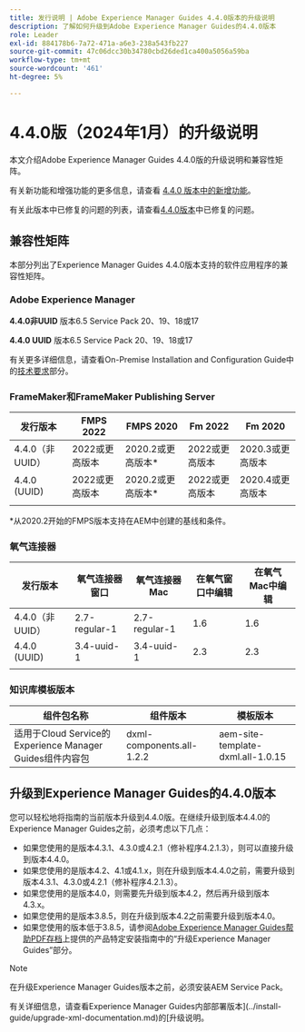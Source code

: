 ```yaml
---
title: 发行说明 | Adobe Experience Manager Guides 4.4.0版本的升级说明
description: 了解如何升级到Adobe Experience Manager Guides的4.4.0版本
role: Leader
exl-id: 884178b6-7a72-471a-a6e3-238a543fb227
source-git-commit: 47c06dcc30b34780cbd26ded1ca400a5056a59ba
workflow-type: tm+mt
source-wordcount: '461'
ht-degree: 5%

---
```


# 4.4.0版（2024年1月）的升级说明

本文介绍Adobe Experience Manager Guides 4.4.0版的升级说明和兼容性矩阵。

有关新功能和增强功能的更多信息，请查看 [4.4.0 版本中的新增功能](../release-info/whats-new-4-4.md)。

有关此版本中已修复的问题的列表，请查看[4.4.0版本](../release-info/fixed-issues-4-4.md)中已修复的问题。




## 兼容性矩阵

本部分列出了Experience Manager Guides 4.4.0版本支持的软件应用程序的兼容性矩阵。

### Adobe Experience Manager

**4.4.0非UUID**
版本6.5 Service Pack 20、19、18或17

**4.4.0 UUID**
版本6.5 Service Pack 20、19、18或17


有关更多详细信息，请查看On-Premise Installation and Configuration Guide中的[技术要求](../install-guide/download-install-technical-requirements.md)部分。

### FrameMaker和FrameMaker Publishing Server

| 发行版本 | FMPS 2022 | FMPS 2020 | Fm 2022 | Fm 2020 |
| --- | --- | --- | --- | --- |
| 4.4.0（非UUID） | 2022或更高版本 | 2020.2或更高版本* | 2022或更高版本 | 2020.3或更高版本 |
| 4.4.0 (UUID) | 2022或更高版本 | 2020.2或更高版本* | 2022或更高版本 | 2020.4或更高版本 |
| | | | |

*从2020.2开始的FMPS版本支持在AEM中创建的基线和条件。

### 氧气连接器

| 发行版本 | 氧气连接器窗口 | 氧气连接器Mac | 在氧气窗口中编辑 | 在氧气Mac中编辑 |
| --- | --- | --- |--- |--- |
| 4.4.0（非UUID） | 2.7-regular-1 | 2.7-regular-1 | 1.6 | 1.6 |
| 4.4.0 (UUID) | 3.4-uuid-1 | 3.4-uuid-1 | 2.3 | 2.3 |
|  |  |   |



### 知识库模板版本

| 组件包名称 | 组件版本 | 模板版本 |
|---|---|---|
| 适用于Cloud Service的Experience Manager Guides组件内容包 | dxml-components.all-1.2.2 | aem-site-template-dxml.all-1.0.15 |



## 升级到Experience Manager Guides的4.4.0版本


您可以轻松地将指南的当前版本升级到4.4.0版。在继续升级到版本4.4.0的Experience Manager Guides之前，必须考虑以下几点：


- 如果您使用的是版本4.3.1、4.3.0或4.2.1（修补程序4.2.1.3），则可以直接升级到版本4.4.0。
- 如果您使用的是版本4.2、4.1或4.1.x，则在升级到版本4.4.0之前，需要升级到版本4.3.1、4.3.0或4.2.1（修补程序4.2.1.3）。
- 如果您使用的是版本4.0，则需要先升级到版本4.2，然后再升级到版本4.3.x。
- 如果您使用的是版本3.8.5，则在升级到版本4.2之前需要升级到版本4.0。
- 如果您使用的版本低于3.8.5，请参阅[Adobe Experience Manager Guides帮助PDF存档](https://helpx.adobe.com/xml-documentation-for-experience-manager/archive.html)上提供的产品特定安装指南中的“升级Experience Manager Guides”部分。



>[!NOTE]
>
>在升级Experience Manager Guides版本之前，必须安装AEM Service Pack。

有关详细信息，请查看Experience Manager Guides内部部署版本](../install-guide/upgrade-xml-documentation.md)的[升级说明。
